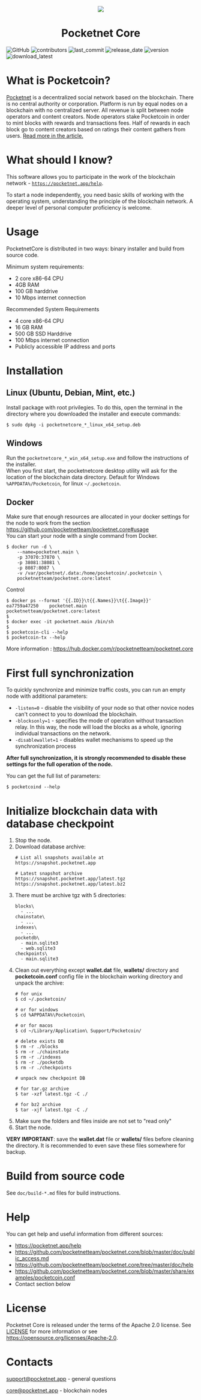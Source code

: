 <p align="center">
   <img src="./share/pixmaps/logo_color/sky_250.png">
 </p>

 <h1 align="center">Pocketnet Core</h1>
 
![GitHub](https://img.shields.io/github/license/pocketnetteam/pocketnet.api)
![contributors](https://img.shields.io/github/contributors/pocketnetteam/pocketnet.core)
![last_commit](https://img.shields.io/github/last-commit/pocketnetteam/pocketnet.core)
![release_date](https://img.shields.io/github/release-date/pocketnetteam/pocketnet.core)
![version](https://img.shields.io/github/v/release/pocketnetteam/pocketnet.core)
![download_latest](https://img.shields.io/github/downloads/pocketnetteam/pocketnet.core/latest/total)

# What is Pocketcoin?

[Pocketnet](https://pocketnet.app/about) is a decentralized social network based on the blockchain.
There is no central authority or corporation. Platform is run by equal
nodes on a blockchain with no centralized server. All revenue is split
between node operators and content creators. Node operators stake Pocketcoin
in order to mint blocks with rewards and transactions fees. Half of rewards
in each block go to content creators based on ratings their content gathers
from users. [Read more in the article.](https://pocketnet.app/docs/Pocketnet%20Whitepaper%20Draft%20v2.pdf)

# What should I know?
This software allows you to participate in the work of the blockchain network - [`https://pocketnet.app/help`](https://pocketnet.app/help?page=faq).

To start a node independently, you need basic skills of working with the operating system, understanding the principle of the blockchain network. A deeper level of personal computer proficiency is welcome.

# Usage
PocketnetCore is distributed in two ways: binary installer and build from source code.

Minimum system requirements:
- 2 core x86-64 CPU
- 4GB RAM
- 100 GB harddrive
- 10 Mbps internet connection

Recommended System Requirements
- 4 core x86-64 CPU
- 16 GB RAM
- 500 GB SSD Harddrive
- 100 Mbps internet connection
- Publicly accessible IP address and ports


# Installation
## Linux (Ubuntu, Debian, Mint, etc.)
Install package with root privilegies. To do this, open the terminal in the directory where you downloaded the installer and execute commands:
```shell
$ sudo dpkg -i pocketnetcore_*_linux_x64_setup.deb
```
## Windows
Run the `pocketnetcore_*_win_x64_setup.exe` and follow the instructions of the installer.\
When you first start, the pocketnetcore desktop utility will ask for the location of the blockchain data directory. Default for Windows `%APPDATA%/Pocketcoin`, for linux `~/.pocketcoin`.

## Docker
Make sure that enough resources are allocated in your docker settings for the node to work from the section https://github.com/pocketnetteam/pocketnet.core#usage \
You can start your node with a single command from Docker.
```shell
$ docker run -d \
    --name=pocketnet.main \
    -p 37070:37070 \
    -p 38081:38081 \
    -p 8087:8087 \
    -v /var/pocketnet/.data:/home/pocketcoin/.pocketcoin \
    pocketnetteam/pocketnet.core:latest
```
Control
```shell
$ docker ps --format '{{.ID}}\t{{.Names}}\t{{.Image}}'
ea7759a47250    pocketnet.main      pocketnetteam/pocketnet.core:latest
$
$ docker exec -it pocketnet.main /bin/sh
$
$ pocketcoin-cli --help
$ pocketcoin-tx --help
```

More information : https://hub.docker.com/r/pocketnetteam/pocketnet.core

# First full synchronization
To quickly synchronize and minimize traffic costs, you can run an empty node with additional parameters:
- `-listen=0` - disable the visibility of your node so that other novice nodes can't connect to you to download the blockchain.
- `-blocksonly=1` - specifies the mode of operation without transaction relay. In this way, the node will load the blocks as a whole, ignoring individual transactions on the network.
- `-disablewallet=1` - disables wallet mechanisms to speed up the synchronization process

**After full synchronization, it is strongly recommended to disable these settings for the full operation of the node.**

You can get the full list of parameters:
```shell
$ pocketcoind --help
```

# Initialize blockchain data with database checkpoint
1. Stop the node.
2. Download database archive:
    ```
    # List all snapshots available at
    https://snapshot.pocketnet.app
    
    # Latest snapshot archive
    https://snapshot.pocketnet.app/latest.tgz
    https://snapshot.pocketnet.app/latest.bz2
    ```
4. There must be archive tgz with 5 directories:
    ```shell
    blocks\
      - ...
    chainstate\
      - ...
    indexes\
      - ...
    pocketdb\
      - main.sqlite3
      - web.sqlite3
    checkpoints\
      - main.sqlite3
    ```
4. Clean out everything except **wallet.dat** file, **wallets/** directory and **pocketcoin.conf** config file in the blockchain working directory and unpack the archive:
    ```shell
    # for unix
    $ cd ~/.pocketcoin/
     
    # or for windows
    $ cd %APPDATA%\Pocketcoin\
    
    # or for macos
    $ cd ~/Library/Application\ Support/Pocketcoin/
     
    # delete exists DB
    $ rm -r ./blocks
    $ rm -r ./chainstate
    $ rm -r ./indexes
    $ rm -r ./pocketdb
    $ rm -r ./checkpoints
    
    # unpack new checkpoint DB
    
    # for tar.gz archive
    $ tar -xzf latest.tgz -C ./
    
    # for bz2 archive
    $ tar -xjf latest.tgz -C ./
    ```
5. Make sure the folders and files inside are not set to "read only"
6. Start the node.

**VERY IMPORTANT**: save the **wallet.dat** file or **wallets/** files before cleaning the directory. It is recommended to even save these files somewhere for backup. 


# Build from source code
See `doc/build-*.md` files for build instructions.


# Help
You can get help and useful information from different sources:
- https://pocketnet.app/help
- https://github.com/pocketnetteam/pocketnet.core/blob/master/doc/public_access.md
- https://github.com/pocketnetteam/pocketnet.core/tree/master/doc/help
- https://github.com/pocketnetteam/pocketnet.core/blob/master/share/examples/pocketcoin.conf
- Contact section below

# License
Pocketnet Core is released under the terms of the Apache 2.0 license. See [LICENSE](LICENSE) for more
information or see https://opensource.org/licenses/Apache-2.0.

# Contacts
support@pocketnet.app - general questions

core@pocketnet.app - blockchain nodes

